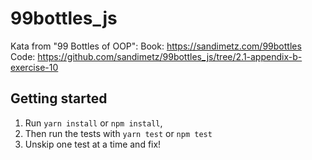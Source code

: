 # 99bottles_js

Kata from "99 Bottles of OOP":
Book: https://sandimetz.com/99bottles
Code: https://github.com/sandimetz/99bottles_js/tree/2.1-appendix-b-exercise-10


## Getting started
1. Run 
`yarn install` or `npm install`, 
2. Then run the tests with `yarn test` or `npm test`
3. Unskip one test at a time and fix!